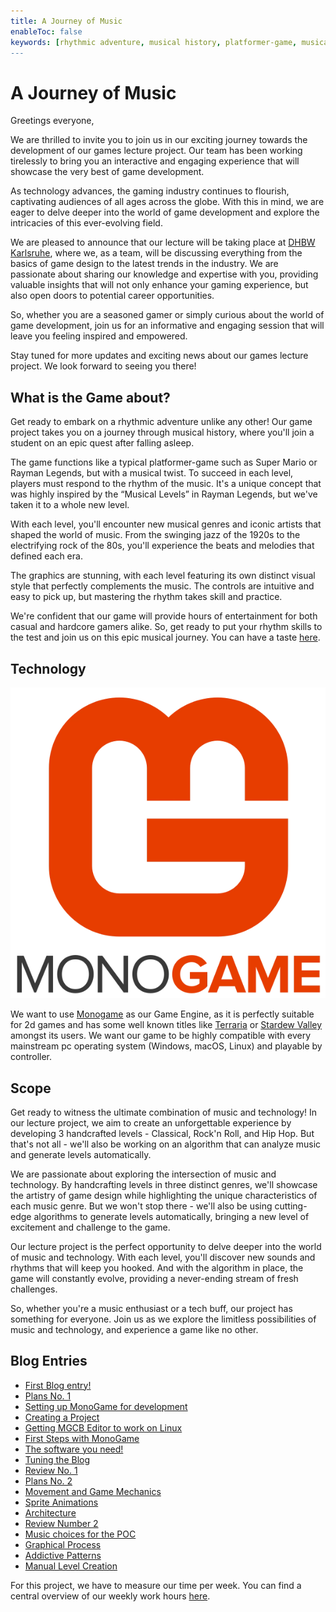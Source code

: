 ```yaml
---
title: A Journey of Music
enableToc: false
keywords: [rhythmic adventure, musical history, platformer-game, musical twist, Rayman Legends, music genres, iconic artists, stunning graphics, intuitive controls, immersive, engaging experience, casual gamer, hardcore gamer, rhythm skills, music, technology, handcrafted levels, Classical, Rock'n Roll, Hip Hop, algorithm, game design, cutting-edge, excitement, challenge, sounds, rhythms, music enthusiast, tech buff, limitless possibilities]
---
```


#  A Journey of Music
Greetings everyone,

We are thrilled to invite you to join us in our exciting journey towards the development of our games lecture project. Our team has been working tirelessly to bring you an interactive and engaging experience that will showcase the very best of game development.

As technology advances, the gaming industry continues to flourish, captivating audiences of all ages across the globe. With this in mind, we are eager to delve deeper into the world of game development and explore the intricacies of this ever-evolving field.

We are pleased to announce that our lecture will be taking place at [DHBW Karlsruhe](https://www.karlsruhe.dhbw.de/startseite.html), where we, as a team, will be discussing everything from the basics of game design to the latest trends in the industry. We are passionate about sharing our knowledge and expertise with you, providing valuable insights that will not only enhance your gaming experience, but also open doors to potential career opportunities.

So, whether you are a seasoned gamer or simply curious about the world of game development, join us for an informative and engaging session that will leave you feeling inspired and empowered.

Stay tuned for more updates and exciting news about our games lecture project. We look forward to seeing you there!

## What is the Game about?
Get ready to embark on a rhythmic adventure unlike any other! Our game project takes you on a journey through musical history, where you'll join a student on an epic quest after falling asleep.

The game functions like a typical platformer-game such as Super Mario or Rayman Legends, but with a musical twist. To succeed in each level, players must respond to the rhythm of the music. It's a unique concept that was highly inspired by the “Musical Levels” in Rayman Legends, but we've taken it to a whole new level.

With each level, you'll encounter new musical genres and iconic artists that shaped the world of music. From the swinging jazz of the 1920s to the electrifying rock of the 80s, you'll experience the beats and melodies that defined each era.

The graphics are stunning, with each level featuring its own distinct visual style that perfectly complements the music. The controls are intuitive and easy to pick up, but mastering the rhythm takes skill and practice.

We're confident that our game will provide hours of entertainment for both casual and hardcore gamers alike. So, get ready to put your rhythm skills to the test and join us on this epic musical journey. You can have a taste [here](https://www.youtube.com/watch?v=yT6XOfy2gEE).

## Technology
![](notes/images/monogame_logo.webp)

We want to use [Monogame](https://www.monogame.net/showcase/) as our Game Engine, as it is perfectly suitable for 2d games and has some well known titles like [Terraria](https://terraria.org/) or [Stardew Valley](https://www.stardewvalley.net/) amongst its users.
We want our game to be highly compatible with every mainstream pc operating system (Windows, macOS, Linux) and playable by controller.

## Scope
Get ready to witness the ultimate combination of music and technology! In our lecture project, we aim to create an unforgettable experience by developing 3 handcrafted levels - Classical, Rock'n Roll, and Hip Hop. But that's not all - we'll also be working on an algorithm that can analyze music and generate levels automatically.

We are passionate about exploring the intersection of music and technology. By handcrafting levels in three distinct genres, we'll showcase the artistry of game design while highlighting the unique characteristics of each music genre. But we won't stop there - we'll also be using cutting-edge algorithms to generate levels automatically, bringing a new level of excitement and challenge to the game.

Our lecture project is the perfect opportunity to delve deeper into the world of music and technology. With each level, you'll discover new sounds and rhythms that will keep you hooked. And with the algorithm in place, the game will constantly evolve, providing a never-ending stream of fresh challenges.

So, whether you're a music enthusiast or a tech buff, our project has something for everyone. Join us as we explore the limitless possibilities of music and technology, and experience a game like no other.

## Blog Entries
- [First Blog entry!](notes/First%20Blog%20entry!.md)
- [Plans No. 1](notes/Plans%20Number%201.md)
- [Setting up MonoGame for development](notes/Setting%20up%20MonoGame%20for%20development.md)
- [Creating a Project](notes/Creating%20a%20Project.md)
- [Getting MGCB Editor to work on Linux](notes/Getting%20MGCB%20Editor%20to%20work%20on%20Linux.md)
- [First Steps with MonoGame](notes/First%20Steps%20with%20MonoGame.md)
- [The software you need!](notes/The%20software%20you%20need!.md)
- [Tuning the Blog](notes/Tuning%20the%20Blog.md)
- [Review No. 1](notes/Review%20Number%201.md)
- [Plans No. 2](notes/Plans%20Number%202.md)
- [Movement and Game Mechanics](notes/Movement%20and%20Game%20Mechanics.md)
- [Sprite Animations](notes/Sprite%20Animations.md)
- [Architecture](notes/Architecture.md)
- [Review Number 2](notes/Review%20Number%202.md)
- [Music choices for the POC](notes/Music%20choices%20for%20the%20POC.md)
- [Graphical Process](notes/Graphical%20Process.md)
- [Addictive Patterns](notes/Addictive%20Patterns.md)
- [Manual Level Creation](notes/Manual%20Level%20Creation.md)

For this project, we have to measure our time per week. You can find a central overview of our weekly work hours [here](notes/Times.md).